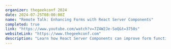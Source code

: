 ```yaml
---
organizer: thegeekconf 2024
date: 2024-07-25T08:00:00Z
name: "Remote Talk: Enhancing Forms with React Server Components"
completed: true
link: "https://www.youtube.com/watch?v=7Z4W2Je-SoQ&t=3750s"
websiteLink: "https://www.thegeekconf.com"
description: "Learn how React Server Components can improve form functionality, with insights on benefits like faster load times and streamlined server-side processing. Discover practical strategies for integrating RSC into forms to enhance user experience and simplify front-end complexities."
---
```

